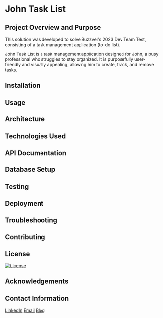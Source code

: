 # John Task List
## Project Overview and Purpose

This solution was developed to solve Buzzvel's 2023 Dev Team Test, consisting of a task management application (to-do list).

John Task List is a task management application designed for John, a busy professional who struggles to stay organized. It is purposefully user-friendly and visually appealing, allowing him to create, track, and remove tasks.

## Installation
[comment]: <> (Provide detailed step-by-step instructions on how to install and set up the application. Since you're distributing it using Docker, outline the necessary Docker commands and dependencies)
## Usage
[comment]: <> (Explain how to use the application, including any environment variables, configuration files, or command-line options that might be relevant. Provide examples and screenshots to illustrate the usage.)
## Architecture
[comment]: <> (Describe the overall architecture of your application. For a full-stack application, explain the front-end and back-end components and how they interact with each other.)
## Technologies Used
[comments]: <> (List all the technologies and frameworks used in the project, such as programming languages, databases, front-end libraries, and any other essential tools.)
## API Documentation
[comments]: <> (If your application includes an API, provide detailed documentation on the available endpoints, request formats, and responses.)
## Database Setup
[comments]: <> (If your application uses a database, explain how to set it up and provide any necessary seed data.)
## Testing
[comments]: <> (If you've included unit tests or integration tests, explain how to run them and what they cover.)
## Deployment
[comments]: <> (Offer guidance on how to deploy the application in a production environment. Include any necessary configurations or considerations.)
## Troubleshooting
[comments]: <> (Create a troubleshooting section that addresses common issues and their solutions. Include a way for users to get help or report bugs.)
## Contributing
[comments]: <> (If you intend to allow others to contribute to your project, outline the contribution guidelines and instructions for submitting pull requests.)
## License
[![License](https://img.shields.io/static/v1?label=license&message=GPL-3&color=49AA26&labelColor=000000)](https://opensource.org/license/gpl-3-0/)

## Acknowledgements
[comments]: <> (If your project uses third-party libraries, frameworks, or resources, give credit to the respective authors and provide links to their repositories or websites.)

## Contact Information
[comments]: <> (Include your contact information or a link to your portfolio or personal website so that potential employers or collaborators can reach out to you.)
[LinkedIn](https://www.linkedin.com/in/marcusdavanco/)
[Email](mailto:marcusdavanco@gmail.com)
[Blog](https://marcusdavanco.github.io)

